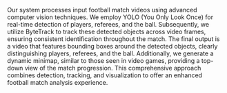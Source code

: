 Our system processes input football match videos using advanced computer vision techniques. We employ YOLO (You Only Look Once) for real-time detection of players, referees, and the ball. Subsequently, we utilize ByteTrack to track these detected objects across video frames, ensuring consistent identification throughout the match. The final output is a video that features bounding boxes around the detected objects, clearly distinguishing players, referees, and the ball. Additionally, we generate a dynamic minimap, similar to those seen in video games, providing a top-down view of the match progression. This comprehensive approach combines detection, tracking, and visualization to offer an enhanced football match analysis experience.
